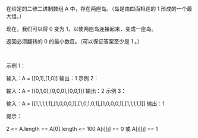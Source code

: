在给定的二维二进制数组 A 中，存在两座岛。（岛是由四面相连的 1 形成的一个最大组。）

现在，我们可以将 0 变为 1，以使两座岛连接起来，变成一座岛。

返回必须翻转的 0 的最小数目。（可以保证答案至少是 1 。）

 

示例 1：

输入：A = [[0,1],[1,0]]
输出：1
示例 2：

输入：A = [[0,1,0],[0,0,0],[0,0,1]]
输出：2
示例 3：

输入：A = [[1,1,1,1,1],[1,0,0,0,1],[1,0,1,0,1],[1,0,0,0,1],[1,1,1,1,1]]
输出：1
 

提示：

2 <= A.length == A[0].length <= 100
A[i][j] == 0 或 A[i][j] == 1
